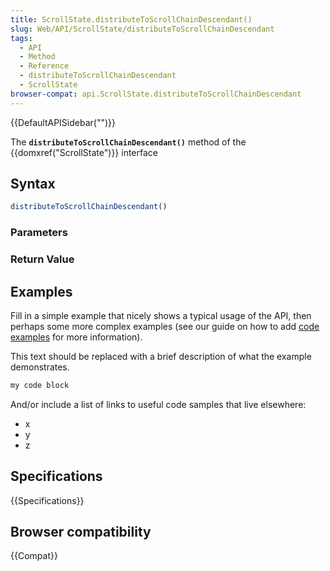 ```yaml
---
title: ScrollState.distributeToScrollChainDescendant()
slug: Web/API/ScrollState/distributeToScrollChainDescendant
tags:
  - API
  - Method
  - Reference
  - distributeToScrollChainDescendant
  - ScrollState
browser-compat: api.ScrollState.distributeToScrollChainDescendant
---
```

{{DefaultAPISidebar("")}}

The **`distributeToScrollChainDescendant()`** method of the {{domxref("ScrollState")}} interface 

## Syntax

```js
distributeToScrollChainDescendant()
```

### Parameters



### Return Value



## Examples

Fill in a simple example that nicely shows a typical usage of the API, then perhaps some more complex examples (see our guide on how to add [code examples](/en-US/docs/MDN/Contribute/Structures/Code_examples) for more information).

This text should be replaced with a brief description of what the example demonstrates.

```js
my code block
```

And/or include a list of links to useful code samples that live elsewhere:

*   x
*   y
*   z

## Specifications

{{Specifications}}

## Browser compatibility

{{Compat}}

